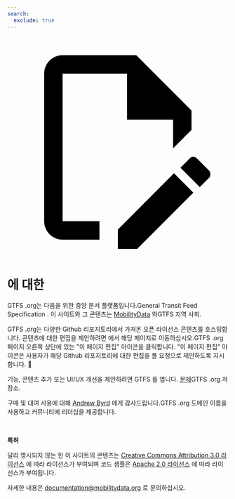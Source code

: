 ```yaml
---
search:
  exclude: true
---
```

<a class="pencil-link" href="https://github.com/MobilityData/gtfs.org/edit/main/docs/about.md" title="Edit this page" target="_blank">
    <svg class="pencil" xmlns="http://www.w3.org/2000/svg" viewBox="0 0 24 24"><path d="M10 20H6V4h7v5h5v3.1l2-2V8l-6-6H6c-1.1 0-2 .9-2 2v16c0 1.1.9 2 2 2h4v-2m10.2-7c.1 0 .3.1.4.2l1.3 1.3c.2.2.2.6 0 .8l-1 1-2.1-2.1 1-1c.1-.1.2-.2.4-.2m0 3.9L14.1 23H12v-2.1l6.1-6.1 2.1 2.1Z"></path></svg>
  </a>

<style>
  .md-nav .md-nav--secondary {
      display: none !important;
    }
</style>

# 에 대한

GTFS .org는 다음을 위한 중앙 문서 플랫폼입니다.General Transit Feed Specification . 이 사이트와 그 콘텐츠는 [MobilityData](https://mobilitydata.org/) 와GTFS 지역 사회.

GTFS .org는 다양한 Github 리포지토리에서 가져온 오픈 라이선스 콘텐츠를 호스팅합니다. 콘텐츠에 대한 편집을 제안하려면 에서 해당 페이지로 이동하십시오.GTFS .org 페이지 오른쪽 상단에 있는 "이 페이지 편집" 아이콘을 클릭합니다. "이 페이지 편집" 아이콘은 사용자가 해당 Github 리포지토리에 대한 편집을 풀 요청으로 제안하도록 지시합니다. 📝

기능, 콘텐츠 추가 또는 UI/UX 개선을 제안하려면 GTFS 를 엽니다. [문제](https://github.com/MobilityData/gtfs.org/issues/new)GTFS .org 저장소.

구매 및 대여 사용에 대해 [Andrew Byrd](https://www.linkedin.com/in/byrdandrew) 에게 감사드립니다.GTFS .org 도메인 이름을 사용하고 커뮤니티에 리더십을 제공합니다.

<br/>

**특허**

달리 명시되지 않는 한 이 사이트의 콘텐츠는 [Creative Commons Attribution 3.0 라이선스](https://creativecommons.org/licenses/by/3.0/) 에 따라 라이선스가 부여되며 코드 샘플은 [Apache 2.0 라이선스](https://www.apache.org/licenses/LICENSE-2.0) 에 따라 라이선스가 부여됩니다.

자세한 내용은 <documentation@mobilitydata.org> 로 문의하십시오.
